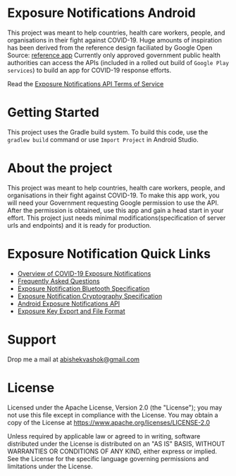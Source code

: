 # Exposure Notifications Android

This project was meant to help countries, health care workers, people, and organisations in their fight against COVID-19. Huge amounts of inspiration
has been derived from the reference design faciliated by Google Open Source: [reference app](https://github.com/google/exposure-notifications-android)
Currently only approved government public health authorities can access the APIs
(included in a rolled out build of `Google Play services`) to build an app for
COVID-19 response efforts.

Read the [Exposure Notifications API Terms of Service](https://google.com/covid19/exposurenotifications)

# Getting Started

This project uses the Gradle build system. To build this code, use the
`gradlew build` command or use `Import Project` in Android Studio.

# About the project

This project was meant to help countries, health care workers, people, and organisations in their fight against COVID-19. To make this app work, you
will need your Government requesting Google permission to use the API. After the permission is obtained, use this app and gain a head start in your effort.
This project just needs minimal modifications(specification of server urls and endpoints) and it is ready for production.  

# Exposure Notification Quick Links

- [Overview of COVID-19 Exposure Notifications](https://www.blog.google/documents/66/Overview_of_COVID-19_Contact_Tracing_Using_BLE_1.pdf)
- [Frequently Asked Questions](https://www.blog.google/documents/63/Exposure_Notification_-_FAQ_v1.0.pdf)
- [Exposure Notification Bluetooth Specification](https://www.blog.google/documents/70/Exposure_Notification_-_Bluetooth_Specification_v1.2.2.pdf)
- [Exposure Notification Cryptography Specification](https://www.blog.google/documents/69/Exposure_Notification_-_Cryptography_Specification_v1.2.1.pdf)
- [Android Exposure Notifications API](https://static.googleusercontent.com/media/www.google.com/en//covid19/exposurenotifications/pdfs/Android-Exposure-Notification-API-documentation-v1.3.2.pdf)
- [Exposure Key Export and File Format](https://static.googleusercontent.com/media/www.google.com/en//covid19/exposurenotifications/pdfs/Exposure-Key-File-Format-and-Verification.pdf)


# Support

Drop me a mail at [abishekvashok@gmail.com](mailto:abishekvashok@gmail.com)

# License

Licensed under the Apache License, Version 2.0 (the "License");
you may not use this file except in compliance with the License.
You may obtain a copy of the License at
      https://www.apache.org/licenses/LICENSE-2.0

Unless required by applicable law or agreed to in writing, software
distributed under the License is distributed on an "AS IS" BASIS,
WITHOUT WARRANTIES OR CONDITIONS OF ANY KIND, either express or implied.
See the License for the specific language governing permissions and
limitations under the License.
